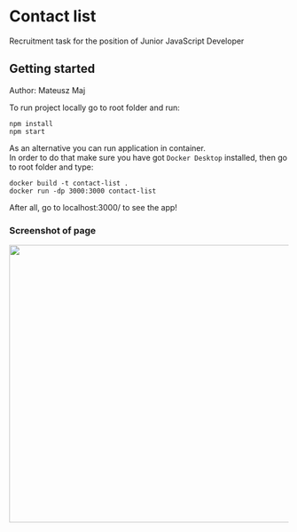# Contact list
Recruitment task for the position of Junior JavaScript Developer
## Getting started
Author: Mateusz Maj

To run project locally go to root folder and run:
```
npm install
npm start
```
As an alternative you can run application in container.\
In order to do that make sure you have got ```Docker Desktop```
installed, then go to root folder and type:
```
docker build -t contact-list .
docker run -dp 3000:3000 contact-list
```
After all, go to localhost:3000/ to see the app!
### Screenshot of page
<img src="https://i.ibb.co/vqhqTTN/example-contact.png" width="800" height="500" />
